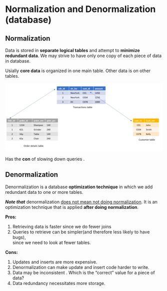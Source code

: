 # Normalization and Denormalization (database)

## Normalization
Data is stored in **separate logical tables** and attempt to **minimize redundant data**. 
We may strive to have only one copy of each piece of data in database.

Usially **core data** is organized in one main table. Other data is on other tables.


!["alt"](../Images/normalization.png)

Has the **<span class="red">con</span>** of slowing down queries .


## Denormalization
Denormalization is a database **optimization technique** in which we add redundant data to one or more tables.

***Note that*** denormalization <u>does not mean not doing normalization</u>. It is an optimization technique that is applied **after doing normalization**.

**Pros:** 

1.  Retrieving data is faster since we do fewer joins
2.  Queries to retrieve can be simpler(and therefore less likely to have bugs),   
    since we need to look at fewer tables.

**Cons:**  

1.  Updates and inserts are more expensive.
2.  Denormalization can make update and insert code harder to write.
3.  Data may be inconsistent . Which is the “correct” value for a piece of data?
4.  Data redundancy necessitates more storage.